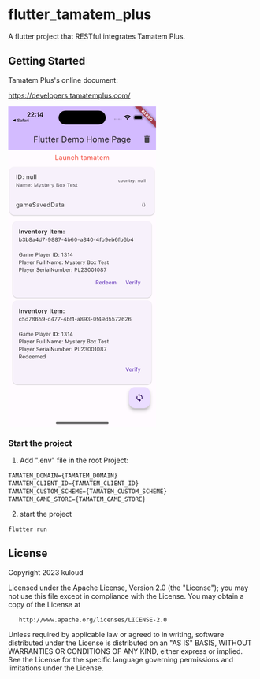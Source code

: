 # flutter_tamatem_plus

A flutter project that RESTful integrates Tamatem Plus.

## Getting Started


Tamatem Plus's online document:

https://developers.tamatemplus.com/

<img src="./screenshots/SimulatorScreenshot-iPhone15.png" width = "300" alt="tamatemplus" align=center />

### Start the project

1. Add ".env" file in the root Project:

```
TAMATEM_DOMAIN={TAMATEM_DOMAIN}
TAMATEM_CLIENT_ID={TAMATEM_CLIENT_ID}
TAMATEM_CUSTOM_SCHEME={TAMATEM_CUSTOM_SCHEME}
TAMATEM_GAME_STORE={TAMATEM_GAME_STORE}
```

2. start the project
```
flutter run
```


## License

   Copyright 2023 kuloud

   Licensed under the Apache License, Version 2.0 (the "License");
   you may not use this file except in compliance with the License.
   You may obtain a copy of the License at

       http://www.apache.org/licenses/LICENSE-2.0

   Unless required by applicable law or agreed to in writing, software
   distributed under the License is distributed on an "AS IS" BASIS,
   WITHOUT WARRANTIES OR CONDITIONS OF ANY KIND, either express or implied.
   See the License for the specific language governing permissions and
   limitations under the License.